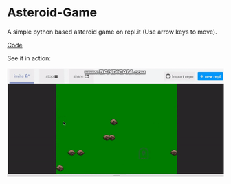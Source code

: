 # Asteroid-Game
A simple python based asteroid game on repl.it (Use arrow keys to move).

[Code](https://github.com/BOLTZZ/Asteroid-Game/blob/master/Code.md)

See it in action:

![1](https://github.com/BOLTZZ/Asteroid-Game/blob/master/ezgif.com-video-to-gif.gif)

